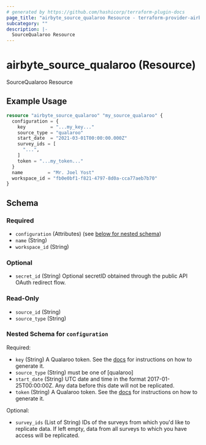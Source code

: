 ```yaml
---
# generated by https://github.com/hashicorp/terraform-plugin-docs
page_title: "airbyte_source_qualaroo Resource - terraform-provider-airbyte"
subcategory: ""
description: |-
  SourceQualaroo Resource
---
```


# airbyte_source_qualaroo (Resource)

SourceQualaroo Resource

## Example Usage

```terraform
resource "airbyte_source_qualaroo" "my_source_qualaroo" {
  configuration = {
    key         = "...my_key..."
    source_type = "qualaroo"
    start_date  = "2021-03-01T00:00:00.000Z"
    survey_ids = [
      "...",
    ]
    token = "...my_token..."
  }
  name         = "Mr. Joel Yost"
  workspace_id = "fb0e0bf1-f821-4797-8d0a-cca77aeb7b70"
}
```

<!-- schema generated by tfplugindocs -->
## Schema

### Required

- `configuration` (Attributes) (see [below for nested schema](#nestedatt--configuration))
- `name` (String)
- `workspace_id` (String)

### Optional

- `secret_id` (String) Optional secretID obtained through the public API OAuth redirect flow.

### Read-Only

- `source_id` (String)
- `source_type` (String)

<a id="nestedatt--configuration"></a>
### Nested Schema for `configuration`

Required:

- `key` (String) A Qualaroo token. See the <a href="https://help.qualaroo.com/hc/en-us/articles/201969438-The-REST-Reporting-API">docs</a> for instructions on how to generate it.
- `source_type` (String) must be one of [qualaroo]
- `start_date` (String) UTC date and time in the format 2017-01-25T00:00:00Z. Any data before this date will not be replicated.
- `token` (String) A Qualaroo token. See the <a href="https://help.qualaroo.com/hc/en-us/articles/201969438-The-REST-Reporting-API">docs</a> for instructions on how to generate it.

Optional:

- `survey_ids` (List of String) IDs of the surveys from which you'd like to replicate data. If left empty, data from all surveys to which you have access will be replicated.


